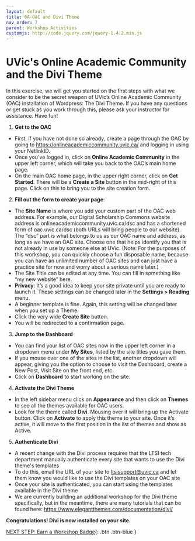 ```yaml
---
layout: default
title: 6A-OAC and Divi Theme
nav_order: 7
parent: Workshop Activities
customjs: http://code.jquery.com/jquery-1.4.2.min.js
---
```

# UVic's Online Academic Community and the Divi Theme

In this exercise, we will get you started on the first steps with what we consider to be the secret weapon of UVic’s Online Academic Community (OAC) installation of Wordpress: The Divi Theme.  If you have any questions or get stuck as you work through this, please ask your instructor for assistance. Have fun!

1. **Get to the OAC**
  - First, if you have not done so already, create a page through the OAC by going to https://onlineacademiccommunity.uvic.ca/ and logging in using your NetlinkID. 
  - Once you’ve logged in, click on **Online Academic Community** in the upper left corner, which will take you back to the OAC’s main home page. 
  - On the main OAC home page, in the upper right corner, click on **Get Started**. There will be a **Create a Site** button in the mid-right of this page. Click on this to bring you to the site creation form.

2. **Fill out the form to create your page**:
  - The **Site Name** is where you add your custom part of the OAC web address. For example, our Digital Scholarship Commons website address is onlineacademiccommunity.uvic.ca/dsc and has a shortened form of oac.uvic.ca/dsc (both URLs will bring people to our website). The “dsc” part is what belongs to us as our OAC name and address, as long as we have an OAC site. Choose one that helps identify you that is not already in use by someone else at UVic. (Note: For the purposes of this workshop, you can quickly choose a fun disposable name, because you can have an unlimited number of OAC sites and can just have a practice site for now and worry about a serious name later.)
  - The Site Title can be edited at any time. You can fill in something like “my new website” here. 
  - **Privacy**: It’s a good idea to keep your site private until you are ready to launch it. These settings can be changed later in the **Settings > Reading** menu.
  - A beginner template is fine. Again, this setting will be changed later when you set up a Theme.
  - Click the very wide **Create Site** button.
  - You will be redirected to a confirmation page.

3. **Jump to the Dashboard**
  - You can find your list of OAC sites now in the upper left corner in a dropdown menu under **My Sites**, listed by the site titles you gave them. 
  - If you mouse over one of the sites in the list, another dropdown will appear, giving you the option to choose to visit the Dashboard, create a New Post, Visit Site on the front end, etc. 
  - Click on **Dashboard** to start working on the site.

4. **Activate the Divi Theme**
  - In the left sidebar menu click on **Appearance** and then click on **Themes** to see all the themes available for OAC users. 
  - Look for the theme called **Divi**. Mousing over it will bring up the Activate button. Click on **Activate** to apply this theme to your site. Once it’s active, it will move to the first position in the list of themes and show as Active.

5. **Authenticate Divi**
  - A recent change with the Divi process requires that the LTSI tech department manually authenticate every site that wants to use the Divi theme's templates
  - To do this, email the URL of your site to ltsisupport@uvic.ca and let them know you would like to use the Divi templates on your OAC site
  - Once your site is authenticated, you can start using the templates available in the Divi theme
  - We are currently building an additional workshop for the Divi theme specifically, but in the meantime, there are many tutorials that can be found here: https://www.elegantthemes.com/documentation/divi/ 

**Congratulations! Divi is now installed on your site.** 


<script>  

    function toggle(input) {
        var x = document.getElementById(input);
        if (x.style.display === "none") {
            x.style.display = "block";
        } else {
            x.style.display = "none";
        }
    }
</script>



[NEXT STEP: Earn a Workshop Badge](informal-credentials.html){: .btn .btn-blue }
